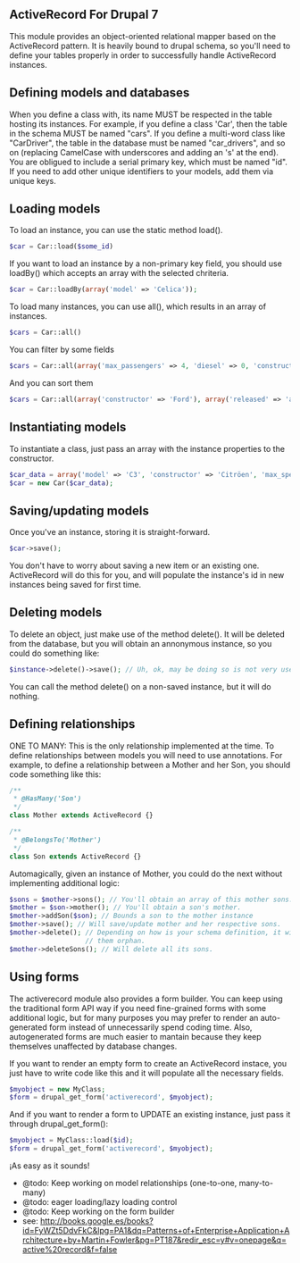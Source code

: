 ActiveRecord For Drupal 7
----------------------------
This module provides an object-oriented relational mapper based on the ActiveRecord pattern.
It is heavily bound to drupal schema, so you'll need to define your tables properly in order to
successfully handle ActiveRecord instances.

Defining models and databases
---------------------------------------------------
When you define a class with, its name MUST be respected in the table hosting its instances. For example,
if you define a class 'Car', then the table in the schema MUST be named "cars". If you define a multi-word class like
"CarDriver", the table in the database must be named "car_drivers", and so on (replacing CamelCase with underscores
and adding an 's' at the end).
You are obligued to include a serial primary key, which must be named "id". If you need to add other unique identifiers
to your models, add them via unique keys.

Loading models
---------------------------------------------------
To load an instance, you can use the static method load().
```php
$car = Car::load($some_id)
```

If you want to load an instance by a non-primary key field, you should use loadBy() which accepts an array with the
selected chriteria.
```php
$car = Car::loadBy(array('model' => 'Celica'));
```

To load many instances, you can use all(), which results in an array of instances.
```php
$cars = Car::all()
```
You can filter by some fields
```php
$cars = Car::all(array('max_passengers' => 4, 'diesel' => 0, 'constructor' => 'Ford'));
```
And you can sort them
```php
$cars = Car::all(array('constructor' => 'Ford'), array('released' => 'asc', 'max_speed' => 'desc'));
```

Instantiating models
---------------------------------------------------
To instantiate a class, just pass an array with the instance properties to the constructor.
```php
$car_data = array('model' => 'C3', 'constructor' => 'Citröen', 'max_speed' => 170);
$car = new Car($car_data);
```

Saving/updating models
---------------------------------------------------
Once you've an instance, storing it is straight-forward.
```php
$car->save();
```
You don't have to worry about saving a new item or an existing one. ActiveRecord will do this for you, and will
populate the instance's id in new instances being saved for first time.

Deleting models
---------------------------------------------------
To delete an object, just make use of the method delete(). It will be deleted from the database, but you will obtain
an annonymous instance, so you could do something like:
```php
$instance->delete()->save(); // Uh, ok, may be doing so is not very useful.
```
You can call the method delete() on a non-saved instance, but it will do nothing.

Defining relationships
---------------------------------------------------
ONE TO MANY: This is the only relationship implemented at the time. To define relationships between models you will
need to use annotations. For example, to define a relationship between a Mother and her Son, you should code something
like this:

```php
/**
 * @HasMany('Son')
 */
class Mother extends ActiveRecord {}

/**
 * @BelongsTo('Mother')
 */
class Son extends ActiveRecord {}
```
Automagically, given an instance of Mother, you could do the next without implementing additional logic:
```php
$sons = $mother->sons(); // You'll obtain an array of this mother sons.
$mother = $son->mother(); // You'll obtain a son's mother.
$mother->addSon($son); // Bounds a son to the mother instance
$mother->save(); // Will save/update mother and her respective sons.
$mother->delete(); // Depending on how is your schema definition, it will delete children, if any (cascade) or make
                   // them orphan.
$mother->deleteSons(); // Will delete all its sons.
```

Using forms
---------------------------------------------------
The activerecord module also provides a form builder. You can keep using the traditional form API way
if you need fine-grained forms with some additional logic, but for many purposes you may prefer to render
an auto-generated form instead of unnecessarily spend coding time. Also, autogenerated forms are much
easier to mantain because they keep themselves unaffected by database changes.

If you want to render an empty form to create an ActiveRecord instace, you just have to write code like this
and it will populate all the necessary fields.
```php
$myobject = new MyClass;
$form = drupal_get_form('activerecord', $myobject);
```

And if you want to render a form to UPDATE an existing instance, just pass it through drupal_get_form():
```php
$myobject = MyClass::load($id);
$form = drupal_get_form('activerecord', $myobject);
```

¡As easy as it sounds!


* @todo: Keep working on model relationships (one-to-one, many-to-many)
* @todo: eager loading/lazy loading control
* @todo: Keep working on the form builder
* see: http://books.google.es/books?id=FyWZt5DdvFkC&lpg=PA1&dq=Patterns+of+Enterprise+Application+Architecture+by+Martin+Fowler&pg=PT187&redir_esc=y#v=onepage&q=active%20record&f=false

